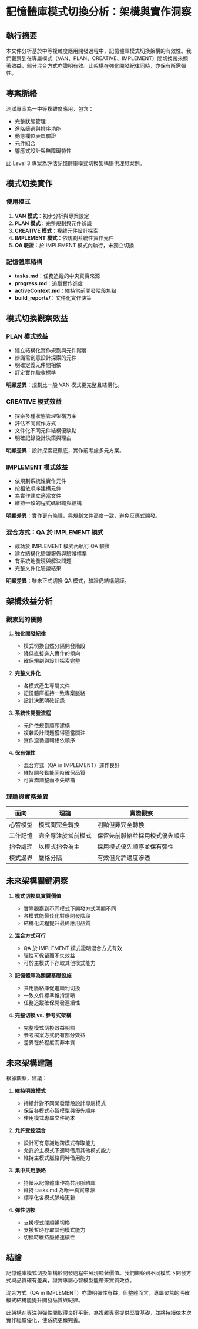 # 記憶體庫模式切換分析：架構與實作洞察

## 執行摘要

本文件分析基於中等複雜度應用開發過程中，記憶體庫模式切換架構的有效性。我們觀察到在專屬模式（VAN、PLAN、CREATIVE、IMPLEMENT）間切換帶來顯著效益，部分混合方式亦證明有效。此架構在強化開發紀律同時，亦保有所需彈性。

## 專案脈絡

測試專案為一中等複雜度應用，包含：

- 完整狀態管理
- 進階篩選與排序功能
- 動態欄位表單驗證
- 元件組合
- 響應式設計與無障礙特性

此 Level 3 專案為評估記憶體庫模式切換架構提供理想案例。

## 模式切換實作

### 使用模式

1. **VAN 模式**：初步分析與專案設定
2. **PLAN 模式**：完整規劃與元件辨識
3. **CREATIVE 模式**：複雜元件設計探索
4. **IMPLEMENT 模式**：依規劃系統性實作元件
5. **QA 驗證**：於 IMPLEMENT 模式內執行，未獨立切換

### 記憶體庫結構

- **tasks.md**：任務追蹤的中央真實來源
- **progress.md**：追蹤實作進度
- **activeContext.md**：維持當前開發階段焦點
- **build_reports/**：文件化實作決策

## 模式切換觀察效益

### PLAN 模式效益

- 建立結構化實作規劃與元件階層
- 辨識需創意設計探索的元件
- 明確定義元件間相依
- 訂定實作驗收標準

**明顯差異**：規劃比一般 VAN 模式更完整且結構化。

### CREATIVE 模式效益

- 探索多種狀態管理架構方案
- 評估不同實作方式
- 文件化不同元件結構優缺點
- 明確記錄設計決策與理由

**明顯差異**：設計探索更徹底，實作前考慮多元方案。

### IMPLEMENT 模式效益

- 依規劃系統性實作元件
- 按相依順序建構元件
- 為實作建立適當文件
- 維持一致的程式碼組織與結構

**明顯差異**：實作更有條理，與規劃文件高度一致，避免反應式開發。

### 混合方式：QA 於 IMPLEMENT 模式

- 成功於 IMPLEMENT 模式內執行 QA 驗證
- 建立結構化驗證報告與驗證標準
- 有系統地發現與解決問題
- 完整文件化驗證結果

**明顯差異**：雖未正式切換 QA 模式，驗證仍結構嚴謹。

## 架構效益分析

### 觀察到的優勢

1. **強化開發紀律**

   - 模式切換自然分隔開發階段
   - 降低直接進入實作的傾向
   - 確保規劃與設計探索完整

2. **完整文件化**

   - 各模式產生專屬文件
   - 記憶體庫維持一致專案脈絡
   - 設計決策明確記錄

3. **系統性開發流程**

   - 元件依規劃順序建構
   - 複雜設計問題獲得適當關注
   - 實作遵循邏輯相依順序

4. **保有彈性**
   - 混合方式（QA in IMPLEMENT）運作良好
   - 維持開發動能同時確保品質
   - 可實務調整而不失結構

### 理論與實務差異

| 面向     | 理論               | 實際觀察                       |
| -------- | ------------------ | ------------------------------ |
| 心智模型 | 模式間完全轉換     | 明顯但非完全轉換               |
| 工作記憶 | 完全專注於當前模式 | 保留先前脈絡並採用模式優先順序 |
| 指令處理 | 以模式指令為主     | 採用模式優先順序並保有彈性     |
| 模式邊界 | 嚴格分隔           | 有效但允許適度滲透             |

## 未來架構關鍵洞察

1. **模式切換具實質價值**

   - 實際觀察到不同模式下開發方式明顯不同
   - 各模式能最佳化對應開發階段
   - 結構化流程提升最終應用品質

2. **混合方式可行**

   - QA 於 IMPLEMENT 模式證明混合方式有效
   - 彈性可保留而不失效益
   - 可於主模式下存取其他模式能力

3. **記憶體庫為關鍵基礎設施**

   - 共用脈絡庫促進順利切換
   - 一致文件標準維持清晰
   - 任務追蹤確保開發連續性

4. **完整切換 vs. 參考式架構**
   - 完整模式切換效益明顯
   - 參考檔案方式仍有部分效益
   - 差異在於程度而非本質

## 未來架構建議

根據觀察，建議：

1. **維持明確模式**

   - 持續針對不同開發階段設計專屬模式
   - 保留各模式心智模型與優先順序
   - 使用模式專屬文件範本

2. **允許受控混合**

   - 設計可有意識地跨模式存取能力
   - 允許於主模式下適時借用其他模式能力
   - 維持主模式脈絡同時借用能力

3. **集中共用脈絡**

   - 持續以記憶體庫作為共用脈絡庫
   - 維持 tasks.md 為唯一真實來源
   - 標準化各模式脈絡更新

4. **彈性切換**
   - 支援模式間順暢切換
   - 支援暫時存取其他模式能力
   - 切換時維持脈絡連續性

## 結論

記憶體庫模式切換架構於開發過程中展現顯著價值。我們觀察到不同模式下開發方式與品質確有差異，證實專屬心智模型能帶來實質效益。

混合方式（QA in IMPLEMENT）亦證明彈性有益，但整體而言，專屬聚焦的明確模式結構能提升開發品質與紀律。

此架構在專注與彈性間取得良好平衡，為複雜專案提供堅實基礎，並將持續依本次實作經驗優化，使系統更臻完善。
